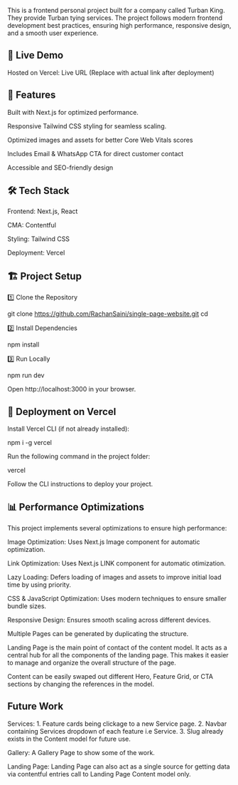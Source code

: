 This is a frontend personal project built for a company called Turban King. They provide Turban tying services. The project follows modern frontend development best practices, ensuring high performance, responsive design, and a smooth user experience.

## 🚀 Live Demo

Hosted on Vercel: Live URL (Replace with actual link after deployment)

## 📌 Features

Built with Next.js for optimized performance.

Responsive Tailwind CSS styling for seamless scaling.

Optimized images and assets for better Core Web Vitals scores

Includes Email & WhatsApp CTA for direct customer contact

Accessible and SEO-friendly design

## 🛠 Tech Stack

Frontend: Next.js, React

CMA: Contentful

Styling: Tailwind CSS

Deployment: Vercel

## 🏗 Project Setup

1️⃣ Clone the Repository

git clone https://github.com/RachanSaini/single-page-website.git
cd <repo-folder>

2️⃣ Install Dependencies

npm install 

3️⃣ Run Locally

npm run dev

Open http://localhost:3000 in your browser.

## 🚀 Deployment on Vercel

Install Vercel CLI (if not already installed):

npm i -g vercel

Run the following command in the project folder:

vercel

Follow the CLI instructions to deploy your project.

## 📊 Performance Optimizations

This project implements several optimizations to ensure high performance:

Image Optimization: Uses Next.js Image component for automatic optimization.

Link Optimization: Uses Next.js LINK component for automatic otimization.

Lazy Loading: Defers loading of images and assets to improve initial load time by using priority.

CSS & JavaScript Optimization: Uses modern techniques to ensure smaller bundle sizes.

Responsive Design: Ensures smooth scaling across different devices.

Multiple Pages can be generated by duplicating the structure.

Landing Page is the main point of contact of the content model. It acts as a central hub for all the components of the landing page. This makes it easier to manage and organize the overall structure of the page.

Content can be easily swaped out different Hero, Feature Grid, or CTA sections by changing the references in the model.

## Future Work

Services: 
    1. Feature cards being clickage to a new Service page.
    2. Navbar containing Services dropdown of each feature i.e Service.
    3. Slug already exists in the Content model for future use.

Gallery: A Gallery Page to show some of the work.

Landing Page: Landing Page can also act as a single source for getting data via contentful entries call to Landing Page Content model only.